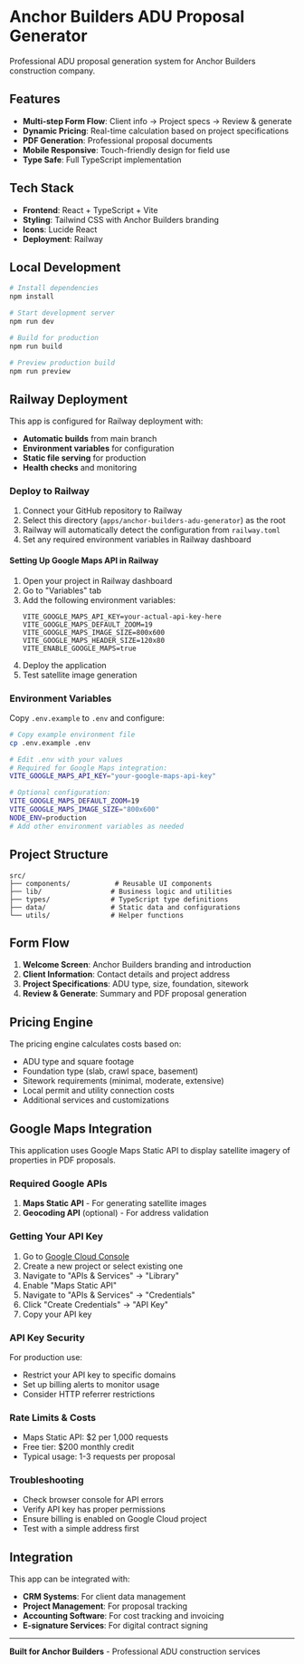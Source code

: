 # Anchor Builders ADU Proposal Generator

Professional ADU proposal generation system for Anchor Builders construction company.

## Features

- **Multi-step Form Flow**: Client info → Project specs → Review & generate
- **Dynamic Pricing**: Real-time calculation based on project specifications
- **PDF Generation**: Professional proposal documents
- **Mobile Responsive**: Touch-friendly design for field use
- **Type Safe**: Full TypeScript implementation

## Tech Stack

- **Frontend**: React + TypeScript + Vite
- **Styling**: Tailwind CSS with Anchor Builders branding
- **Icons**: Lucide React
- **Deployment**: Railway

## Local Development

```bash
# Install dependencies
npm install

# Start development server
npm run dev

# Build for production
npm run build

# Preview production build
npm run preview
```

## Railway Deployment

This app is configured for Railway deployment with:

- **Automatic builds** from main branch
- **Environment variables** for configuration
- **Static file serving** for production
- **Health checks** and monitoring

### Deploy to Railway

1. Connect your GitHub repository to Railway
2. Select this directory (`apps/anchor-builders-adu-generator`) as the root
3. Railway will automatically detect the configuration from `railway.toml`
4. Set any required environment variables in Railway dashboard

#### Setting Up Google Maps API in Railway

1. Open your project in Railway dashboard
2. Go to "Variables" tab
3. Add the following environment variables:
   ```
   VITE_GOOGLE_MAPS_API_KEY=your-actual-api-key-here
   VITE_GOOGLE_MAPS_DEFAULT_ZOOM=19
   VITE_GOOGLE_MAPS_IMAGE_SIZE=800x600
   VITE_GOOGLE_MAPS_HEADER_SIZE=120x80
   VITE_ENABLE_GOOGLE_MAPS=true
   ```
4. Deploy the application
5. Test satellite image generation


### Environment Variables

Copy `.env.example` to `.env` and configure:

```bash
# Copy example environment file
cp .env.example .env

# Edit .env with your values
# Required for Google Maps integration:
VITE_GOOGLE_MAPS_API_KEY="your-google-maps-api-key"

# Optional configuration:
VITE_GOOGLE_MAPS_DEFAULT_ZOOM=19
VITE_GOOGLE_MAPS_IMAGE_SIZE="800x600"
NODE_ENV=production
# Add other environment variables as needed
```

## Project Structure

```
src/
├── components/           # Reusable UI components
├── lib/                 # Business logic and utilities
├── types/               # TypeScript type definitions
├── data/                # Static data and configurations
└── utils/               # Helper functions
```

## Form Flow

1. **Welcome Screen**: Anchor Builders branding and introduction
2. **Client Information**: Contact details and project address
3. **Project Specifications**: ADU type, size, foundation, sitework
4. **Review & Generate**: Summary and PDF proposal generation

## Pricing Engine

The pricing engine calculates costs based on:

- ADU type and square footage
- Foundation type (slab, crawl space, basement)
- Sitework requirements (minimal, moderate, extensive)
- Local permit and utility connection costs
- Additional services and customizations

## Google Maps Integration

This application uses Google Maps Static API to display satellite imagery of properties in PDF proposals.

### Required Google APIs

1. **Maps Static API** - For generating satellite images
2. **Geocoding API** (optional) - For address validation

### Getting Your API Key

1. Go to [Google Cloud Console](https://console.cloud.google.com/)
2. Create a new project or select existing one
3. Navigate to "APIs & Services" → "Library"
4. Enable "Maps Static API"
5. Navigate to "APIs & Services" → "Credentials"
6. Click "Create Credentials" → "API Key"
7. Copy your API key

### API Key Security

For production use:
- Restrict your API key to specific domains
- Set up billing alerts to monitor usage
- Consider HTTP referrer restrictions

### Rate Limits & Costs

- Maps Static API: $2 per 1,000 requests
- Free tier: $200 monthly credit
- Typical usage: 1-3 requests per proposal

### Troubleshooting

- Check browser console for API errors
- Verify API key has proper permissions
- Ensure billing is enabled on Google Cloud project
- Test with a simple address first


## Integration

This app can be integrated with:

- **CRM Systems**: For client data management
- **Project Management**: For proposal tracking
- **Accounting Software**: For cost tracking and invoicing
- **E-signature Services**: For digital contract signing

---

**Built for Anchor Builders** - Professional ADU construction services